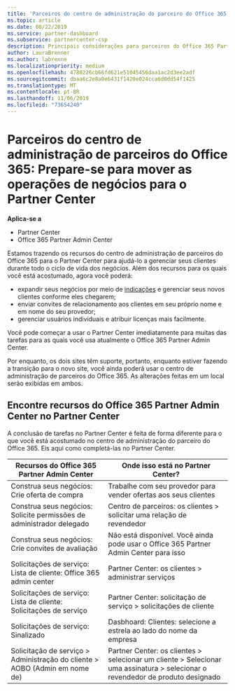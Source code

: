 ```yaml
---
title: 'Parceiros do centro de administração do parceiro do Office 365: suas operações de negócios estão migrando para o Partner Center | Partner Center'
ms.topic: article
ms.date: 08/22/2019
ms.service: partner-dashboard
ms.subservice: partnercenter-csp
description: Principais considerações para parceiros do Office 365 Partner Admin Center ao migrar para o Partner Center
author: LauraBrenner
ms.author: labrenne
ms.localizationpriority: medium
ms.openlocfilehash: 4780226cb66fd621e51045456daa1ac2d3ee2adf
ms.sourcegitcommit: dbaa6c2e8a0e6431f1420e024cca6d0dd54f1425
ms.translationtype: MT
ms.contentlocale: pt-BR
ms.lasthandoff: 11/06/2019
ms.locfileid: "73654240"
---
```

# <a name="office-365-partner-admin-center-partners-get-ready-to-move-business-operations-to-partner-center"></a>Parceiros do centro de administração de parceiros do Office 365: Prepare-se para mover as operações de negócios para o Partner Center

**Aplica-se a** 

- Partner Center
- Office 365 Partner Admin Center

Estamos trazendo os recursos do centro de administração de parceiros do Office 365 para o Partner Center para ajudá-lo a gerenciar seus clientes durante todo o ciclo de vida dos negócios. Além dos recursos para os quais você está acostumado, agora você poderá: 

*  expandir seus negócios por meio de [indicações](referrals.md) e gerenciar seus novos clientes conforme eles chegarem;
*  enviar convites de relacionamento aos clientes em seu próprio nome e em nome do seu provedor;
*  gerenciar usuários individuais e atribuir licenças mais facilmente.

Você pode começar a usar o Partner Center imediatamente para muitas das tarefas para as quais você usa atualmente o Office 365 Partner Admin Center. 

Por enquanto, os dois sites têm suporte, portanto, enquanto estiver fazendo a transição para o novo site, você ainda poderá usar o centro de administração de parceiros do Office 365. As alterações feitas em um local serão exibidas em ambos.

## <a name="find-office-365-partner-admin-center-features-in-partner-center"></a>Encontre recursos do Office 365 Partner Admin Center no Partner Center

A conclusão de tarefas no Partner Center é feita de forma diferente para o que você está acostumado no centro de administração do parceiro do Office 365. Eis aqui como completá-las no Partner Center.

| Recursos do Office 365 Partner Admin Center                       | Onde isso está no Partner Center? | 
|   -----------------------------------------------  | -------------- |
| Construa seus negócios: Crie oferta de compra | Trabalhe com seu provedor para vender ofertas aos seus clientes |
| Construa seus negócios: Solicite permissões de administrador delegado | Centro de parceiros: os clientes > solicitar uma relação de revendedor |
| Construa seus negócios: Crie convites de avaliação | Não está disponível. Você ainda pode usar o Office 365 Partner Admin Center para isso |
| Solicitações de serviço: Lista de cliente: Office 365 admin center | Partner Center: os clientes > administrar serviços |
| Solicitações de serviço: Lista de cliente: Solicitações de serviço | Partner Center: solicitação de serviço > solicitações de cliente |
| Solicitações de serviço: Sinalizado | Dasbhoard: Clientes: selecione a estrela ao lado do nome da empresa |
| Solicitação de serviço > Administração do cliente > AOBO (Admin em nome de) | Partner Center: os clientes > selecionar um cliente > Selecionar uma assinatura > selecionar o revendedor de produto designado |

